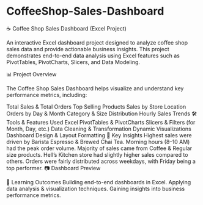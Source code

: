 # CoffeeShop-Sales-Dashboard
☕ Coffee Shop Sales Dashboard (Excel Project)

An interactive Excel dashboard project designed to analyze coffee shop sales data and provide actionable business insights.
This project demonstrates end-to-end data analysis using Excel features such as PivotTables, PivotCharts, Slicers, and Data Modeling.

📊 Project Overview

The Coffee Shop Sales Dashboard helps visualize and understand key performance metrics, including:

Total Sales & Total Orders
Top Selling Products
Sales by Store Location
Orders by Day & Month
Category & Size Distribution
Hourly Sales Trends
🛠️ Tools & Features Used
Excel PivotTables & PivotCharts
Slicers & Filters (for Month, Day, etc.)
Data Cleaning & Transformation
Dynamic Visualizations
Dashboard Design & Layout Formatting
🚀 Key Insights
Highest sales were driven by Barista Espresso & Brewed Chai Tea.
Morning hours (8–10 AM) had the peak order volume.
Majority of sales came from Coffee & Regular size products.
Hell’s Kitchen store had slightly higher sales compared to others.
Orders were fairly distributed across weekdays, with Friday being a top performer.
📷 Dashboard Preview

🎯 Learning Outcomes
Building end-to-end dashboards in Excel.
Applying data analysis & visualization techniques.
Gaining insights into business performance metrics.
